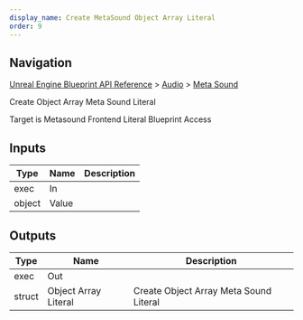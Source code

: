 ```yaml
---
display_name: Create MetaSound Object Array Literal
order: 9
---
```

## Navigation

[Unreal Engine Blueprint API Reference](https://dev.epicgames.com/documentation/en-us/unreal-engine/BlueprintAPI) > [Audio](https://dev.epicgames.com/documentation/en-us/unreal-engine/BlueprintAPI/Audio) > [Meta Sound](https://dev.epicgames.com/documentation/en-us/unreal-engine/BlueprintAPI/Audio/MetaSound)

Create Object Array Meta Sound Literal

Target is Metasound Frontend Literal Blueprint Access

## Inputs

| Type | Name | Description |
| --- | --- | --- |
| exec | In |  |
| object | Value |  |

## Outputs

| Type | Name | Description |
| --- | --- | --- |
| exec | Out |  |
| struct | Object Array Literal | Create Object Array Meta Sound Literal |
